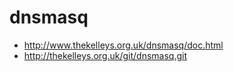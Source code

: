 # dnsmasq

* http://www.thekelleys.org.uk/dnsmasq/doc.html
* http://thekelleys.org.uk/git/dnsmasq.git
